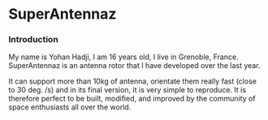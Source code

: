 # SuperAntennaz

### Introduction 

My name is Yohan Hadji, I am 16 years old, I live in Grenoble, France. SuperAntennaz is an antenna rotor that I have developed over the last year. 

It can support more than 10kg of antenna, orientate them really fast (close to 30 deg. /s) and in its final version, it is very simple to reproduce. It is therefore perfect to be built, modified, and improved by the community of space enthusiasts all over the world.

